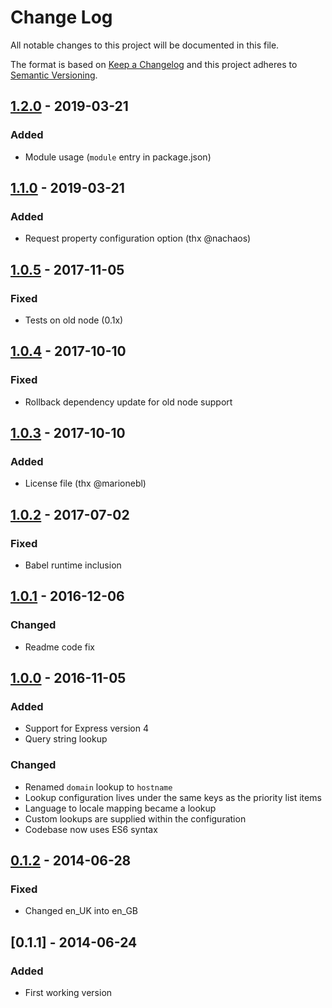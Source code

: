 # Change Log
All notable changes to this project will be documented in this file.

The format is based on [Keep a Changelog](http://keepachangelog.com/) 
and this project adheres to [Semantic Versioning](http://semver.org/).

## [1.2.0] - 2019-03-21
### Added
- Module usage (`module` entry in package.json)

## [1.1.0] - 2019-03-21
### Added
- Request property configuration option (thx @nachaos)

## [1.0.5] - 2017-11-05
### Fixed
- Tests on old node (0.1x)

## [1.0.4] - 2017-10-10
### Fixed
- Rollback dependency update for old node support

## [1.0.3] - 2017-10-10
### Added
- License file (thx @marionebl)

## [1.0.2] - 2017-07-02
### Fixed
- Babel runtime inclusion

## [1.0.1] - 2016-12-06
### Changed
- Readme code fix

## [1.0.0] - 2016-11-05
### Added
- Support for Express version 4
- Query string lookup

### Changed
- Renamed `domain` lookup to `hostname`
- Lookup configuration lives under the same keys as the priority list items
- Language to locale mapping became a lookup
- Custom lookups are supplied within the configuration
- Codebase now uses ES6 syntax

## [0.1.2] - 2014-06-28
### Fixed
- Changed en_UK into en_GB

## [0.1.1] - 2014-06-24
### Added
- First working version

[Unreleased]: https://github.com/smhg/express-locale/compare/v1.2.0...HEAD
[1.2.0]: https://github.com/smhg/express-locale/compare/v1.1.0...v1.2.0
[1.1.0]: https://github.com/smhg/express-locale/compare/v1.0.5...v1.1.0
[1.0.5]: https://github.com/smhg/express-locale/compare/v1.0.4...v1.0.5
[1.0.4]: https://github.com/smhg/express-locale/compare/v1.0.3...v1.0.4
[1.0.3]: https://github.com/smhg/express-locale/compare/v1.0.2...v1.0.3
[1.0.2]: https://github.com/smhg/express-locale/compare/v1.0.1...v1.0.2
[1.0.1]: https://github.com/smhg/express-locale/compare/v1.0.0...v1.0.1
[1.0.0]: https://github.com/smhg/express-locale/compare/v0.1.2...v1.0.0
[0.1.2]: https://github.com/smhg/express-locale/compare/v0.1.1...v0.1.2